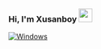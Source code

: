 ### Hi, I'm Xusanboy <img src="https://media.giphy.com/media/hvRJCLFzcasrR4ia7z/giphy.gif" width="27px">

[![Windows](https://svgshare.com/i/ZhY.svg)](https://svgshare.com/i/ZhY.svg)

